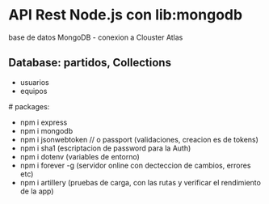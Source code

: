 # API Rest Node.js con lib:mongodb
base de datos MongoDB - conexion a Clouster Atlas

## Database: partidos, Collections
* usuarios
* equipos


# packages:
* npm i express
* npm i mongodb
* npm i jsonwebtoken // o passport (validaciones, creacion es de tokens)
* npm i sha1 (escriptacion de password para la Auth) 
* npm i dotenv (variables de entorno)
* npm i forever -g (servidor online con decteccion de cambios, errores etc)
* npm i artillery (pruebas de carga, con las rutas y verificar el rendimiento de la app)

